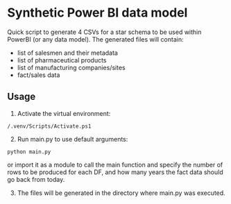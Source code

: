 # Synthetic Power BI data model

Quick script to generate 4 CSVs for a star schema to be used within PowerBI (or any data model). The generated files will contain:
- list of salesmen and their metadata
- list of pharmaceutical products
- list of manufacturing companies/sites
- fact/sales data

## Usage
1. Activate the virtual environment:
```
/.venv/Scripts/Activate.ps1
```
2. Run main.py to use default arguments:
```
python main.py
```
or import it as a module to call the main function and specify the number of rows to be produced for each DF, and how many years the fact data should go back from today.

3. The files will be generated in the directory where main.py was executed.
